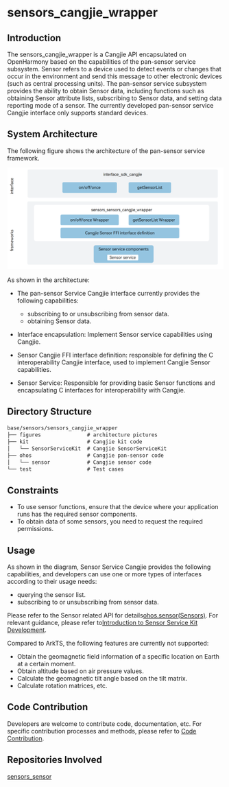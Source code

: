 # sensors_cangjie_wrapper

## Introduction

The sensors_cangjie_wrapper is a Cangjie API encapsulated on OpenHarmony based on the capabilities of the pan-sensor service subsystem.  Sensor refers to a device used to detect events or changes that occur in the environment and send this message to other electronic devices (such as central processing units). The pan-sensor service subsystem provides the ability to obtain Sensor data, including functions such as obtaining Sensor attribute lists, subscribing to Sensor data, and setting data reporting mode of a sensor. The currently developed pan-sensor service Cangjie interface only supports standard devices.

## System Architecture

The following figure shows the architecture of the pan-sensor service framework.

![the architecture of the pan-sensor service framework](figures/sensors_cangjie_wrapper_architecture_en.png)

As shown in the architecture:

- The pan-sensor Service Cangjie interface currently provides the following capabilities:

  - subscribing to or unsubscribing from sensor data.
  - obtaining Sensor data.
- Interface encapsulation: Implement Sensor service capabilities using Cangjie.
- Sensor Cangjie FFI interface definition: responsible for defining the C interoperability Cangjie interface, used to implement Cangjie Sensor capabilities.
- Sensor Service: Responsible for providing basic Sensor functions and encapsulating C interfaces for interoperability with Cangjie.

## Directory Structure

```
base/sensors/sensors_cangjie_wrapper
├── figures               # architecture pictures
├── kit                   # Cangjie kit code
│   └── SensorServiceKit  # Cangjie SensorServiceKit
├── ohos                  # Cangjie pan-sensor code
│   └── sensor            # Cangjie sensor code
└── test                  # Test cases
```

## Constraints

- To use sensor functions, ensure that the device where your application runs has the required sensor components.
- To obtain data of some sensors, you need to request the required permissions.

## Usage

As shown in the diagram, Sensor Service Cangjie provides the following capabilities, and developers can use one or more types of interfaces according to their usage needs:

- querying the sensor list.
- subscribing to or unsubscribing from sensor data.

Please refer to the Sensor related API for details[ohos.sensor(Sensors)](https://gitcode.com/openharmony-sig/arkcompiler_cangjie_ark_interop/blob/master/doc/API_Reference/source_en/apis/SensorServiceKit/cj-apis-sensor.md). 
For relevant guidance, please refer to[Introduction to Sensor Service Kit Development](https://gitcode.com/openharmony-sig/arkcompiler_cangjie_ark_interop/blob/master/doc/Dev_Guide/source_en/device/sensor/cj-sensor-overview.md).

Compared to ArkTS, the following features are currently not supported:

- Obtain the geomagnetic field information of a specific location on Earth at a certain moment.
- Obtain altitude based on air pressure values.
- Calculate the geomagnetic tilt angle based on the tilt matrix.
- Calculate rotation matrices, etc.

## Code Contribution

Developers are welcome to contribute code, documentation, etc. For specific contribution processes and methods, please refer to [Code Contribution](https://gitcode.com/openharmony/docs/blob/master/en/contribute/code-contribution.md).

## Repositories Involved

[sensors\_sensor](https://gitee.com/openharmony/sensors_sensor/blob/master/README.md)